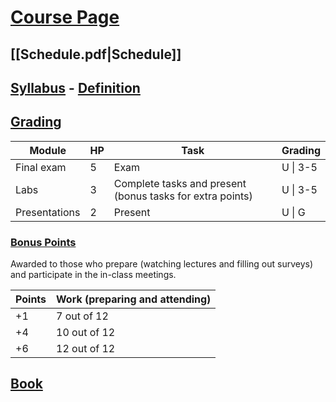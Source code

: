 # [Course Page](https://uppsala.instructure.com/courses/88441)
## [[Schedule.pdf|Schedule]]
## [Syllabus](Syllabus.pdf) - [Definition](Syllabus.md)
## [Grading](Syllabus.pdf#page=2)

| Module        | HP  | Task                                                      | Grading  |
| ------------- | --- | --------------------------------------------------------- | -------- |
| Final exam    | 5   | Exam                                                      | U \| 3-5 |
| Labs          | 3   | Complete tasks and present (bonus tasks for extra points) | U \| 3-5 |
| Presentations | 2   | Present                                                   | U \| G   |
### [Bonus Points](Syllabus.pdf#page=3)
Awarded to those who prepare (watching lectures and filling out surveys) and participate in the in-class meetings.

| Points | Work (preparing and attending) |
| ------ | ------------------------------ |
| +1     | 7 out of 12 |
| +4     | 10 out of 12 |
| +6     | 12 out of 12 |
## [Book](https://uub.primo.exlibrisgroup.com/permalink/46LIBRIS_UUB/j5a52a/cdi_askewsholts_vlebooks_9780080922812)